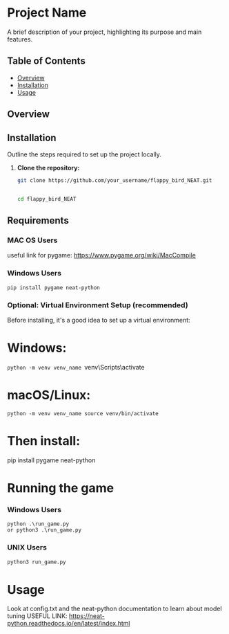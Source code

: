 # Project Name

A brief description of your project, highlighting its purpose and main features.

## Table of Contents

- [Overview](#overview)
- [Installation](#installation)
- [Usage](#usage)


## Overview



## Installation

Outline the steps required to set up the project locally.

1. **Clone the repository:**

   ```bash
   git clone https://github.com/your_username/flappy_bird_NEAT.git

   
   cd flappy_bird_NEAT

 ## Requirements
  
  ### MAC OS Users

  useful link for pygame: https://www.pygame.org/wiki/MacCompile

  ### Windows Users
  
    pip install pygame neat-python


  ### Optional: Virtual Environment Setup (recommended)
  Before installing, it's a good idea to set up a virtual environment:
  # Windows:
  ``python -m venv venv_name
  ``venv\Scripts\activate

  # macOS/Linux:
``python -m venv venv_name
  source venv/bin/activate
``

  # Then install:
  pip install pygame neat-python

 # Running the game

  ### Windows Users 
  ```
  python .\run_game.py
  or python3 .\run_game.py
  ```
  ### UNIX Users
  ```bash
  python3 run_game.py
  ```
  
 # Usage
  Look at config.txt and the neat-python documentation to learn about model tuning
  USEFUL LINK: https://neat-python.readthedocs.io/en/latest/index.html
